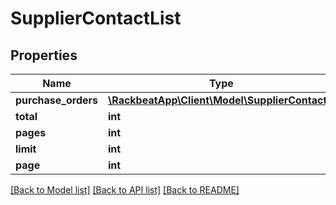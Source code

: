 # SupplierContactList

## Properties
Name | Type | Description | Notes
------------ | ------------- | ------------- | -------------
**purchase_orders** | [**\RackbeatApp\Client\Model\SupplierContact[]**](SupplierContact.md) |  | [optional] 
**total** | **int** |  | [optional] 
**pages** | **int** |  | [optional] 
**limit** | **int** |  | [optional] 
**page** | **int** |  | [optional] 

[[Back to Model list]](../README.md#documentation-for-models) [[Back to API list]](../README.md#documentation-for-api-endpoints) [[Back to README]](../README.md)


